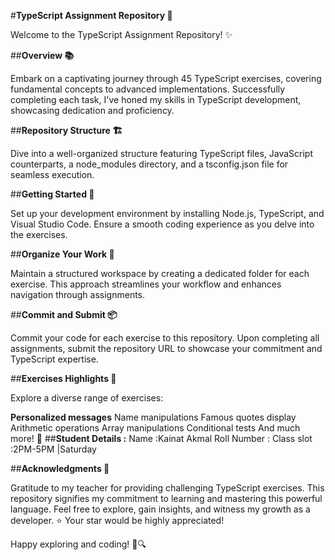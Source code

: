 #**TypeScript Assignment Repository 🚀**

Welcome to the TypeScript Assignment Repository! ✨

##**Overview 📚**

Embark on a captivating journey through 45 TypeScript exercises, covering fundamental concepts to advanced implementations. Successfully completing each task, I've honed my skills in TypeScript development, showcasing dedication and proficiency.

##**Repository Structure 🏗️**

Dive into a well-organized structure featuring TypeScript files, JavaScript counterparts, a node_modules directory, and a tsconfig.json file for seamless execution.

##**Getting Started 🚀**

Set up your development environment by installing Node.js, TypeScript, and Visual Studio Code. Ensure a smooth coding experience as you delve into the exercises.

##**Organize Your Work 📁**

Maintain a structured workspace by creating a dedicated folder for each exercise. This approach streamlines your workflow and enhances navigation through assignments.

##**Commit and Submit 📦**

Commit your code for each exercise to this repository. Upon completing all assignments, submit the repository URL to showcase your commitment and TypeScript expertise.

##**Exercises Highlights 🌟**

Explore a diverse range of exercises:

**Personalized messages**
Name manipulations
Famous quotes display
Arithmetic operations
Array manipulations
Conditional tests
And much more! 🌸
##**Student Details :**
Name :Kainat Akmal
Roll Number :
Class slot :2PM-5PM |Saturday

##**Acknowledgments 🙌**

Gratitude to my teacher for providing challenging TypeScript exercises. This repository signifies my commitment to learning and mastering this powerful language.
Feel free to explore, gain insights, and witness my growth as a developer. ⭐ Your star would be highly appreciated!

Happy exploring and coding! 🌟🔍
